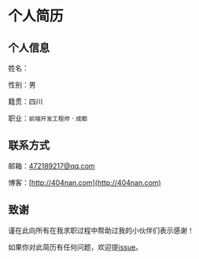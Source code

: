 # 个人简历


## 个人信息
姓名：

性别：男

籍贯：四川


职业：`前端开发工程师` · `成都`




## 联系方式
邮箱：472189217@qq.com

博客：[http://404nan.com](http://404nan.com)



## 致谢
谨在此向所有在我求职过程中帮助过我的小伙伴们表示感谢！

如果你对此简历有任何问题，欢迎提[issue](https://github.com/404Nan/resume/issues)。

